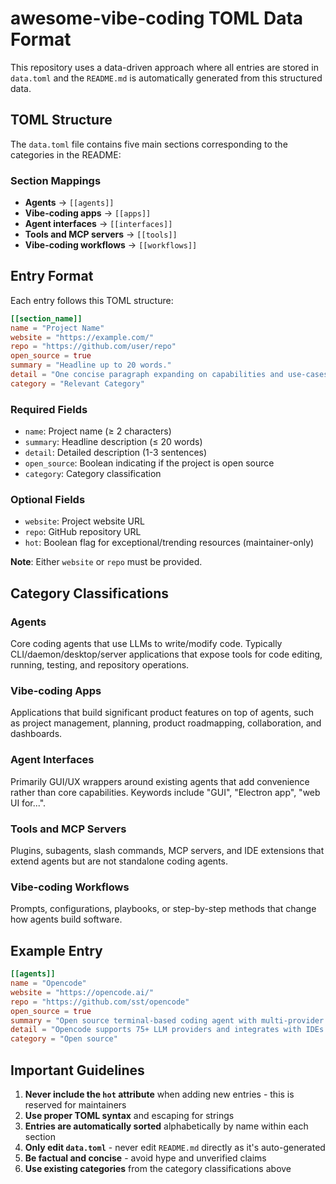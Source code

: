 # awesome-vibe-coding TOML Data Format

This repository uses a data-driven approach where all entries are stored in `data.toml` and the `README.md` is automatically generated from this structured data.

## TOML Structure

The `data.toml` file contains five main sections corresponding to the categories in the README:

### Section Mappings

- **Agents** → `[[agents]]`
- **Vibe-coding apps** → `[[apps]]` 
- **Agent interfaces** → `[[interfaces]]`
- **Tools and MCP servers** → `[[tools]]`
- **Vibe-coding workflows** → `[[workflows]]`

## Entry Format

Each entry follows this TOML structure:

```toml
[[section_name]]
name = "Project Name"
website = "https://example.com/"
repo = "https://github.com/user/repo"
open_source = true
summary = "Headline up to 20 words."
detail = "One concise paragraph expanding on capabilities and use-cases."
category = "Relevant Category"
```

### Required Fields

- `name`: Project name (≥ 2 characters)
- `summary`: Headline description (≤ 20 words)
- `detail`: Detailed description (1-3 sentences)
- `open_source`: Boolean indicating if the project is open source
- `category`: Category classification

### Optional Fields

- `website`: Project website URL
- `repo`: GitHub repository URL
- `hot`: Boolean flag for exceptional/trending resources (maintainer-only)

**Note**: Either `website` or `repo` must be provided.

## Category Classifications

### Agents
Core coding agents that use LLMs to write/modify code. Typically CLI/daemon/desktop/server applications that expose tools for code editing, running, testing, and repository operations.

### Vibe-coding Apps
Applications that build significant product features on top of agents, such as project management, planning, product roadmapping, collaboration, and dashboards.

### Agent Interfaces
Primarily GUI/UX wrappers around existing agents that add convenience rather than core capabilities. Keywords include "GUI", "Electron app", "web UI for...".

### Tools and MCP Servers
Plugins, subagents, slash commands, MCP servers, and IDE extensions that extend agents but are not standalone coding agents.

### Vibe-coding Workflows
Prompts, configurations, playbooks, or step-by-step methods that change how agents build software.

## Example Entry

```toml
[[agents]]
name = "Opencode"
website = "https://opencode.ai/"
repo = "https://github.com/sst/opencode"
open_source = true
summary = "Open source terminal-based coding agent with multi-provider LLM support."
detail = "Opencode supports 75+ LLM providers and integrates with IDEs including Cursor and VS Code, enabling flexible model subscriptions for terminal-based development workflows."
category = "Open source"
```

## Important Guidelines

1. **Never include the `hot` attribute** when adding new entries - this is reserved for maintainers
2. **Use proper TOML syntax** and escaping for strings
3. **Entries are automatically sorted** alphabetically by name within each section
4. **Only edit `data.toml`** - never edit `README.md` directly as it's auto-generated
5. **Be factual and concise** - avoid hype and unverified claims
6. **Use existing categories** from the category classifications above